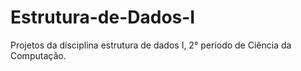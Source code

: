 # Estrutura-de-Dados-I
Projetos da disciplina estrutura de dados I, 2° período de Ciência da Computação.
